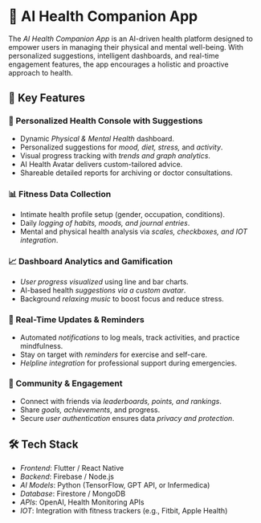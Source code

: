 # 🧠 AI Health Companion App

The *AI Health Companion App* is an AI-driven health platform designed to empower users in managing their physical and mental well-being. With personalized suggestions, intelligent dashboards, and real-time engagement features, the app encourages a holistic and proactive approach to health.


## 🌟 Key Features

### 🔬 Personalized Health Console with Suggestions
- Dynamic *Physical & Mental Health* dashboard.
- Personalized suggestions for *mood, diet, stress,* and *activity*.
- Visual progress tracking with *trends and graph analytics*.
- AI Health Avatar delivers custom-tailored advice.
- Shareable detailed reports for archiving or doctor consultations.

### 📊 Fitness Data Collection
- Intimate health profile setup (gender, occupation, conditions).
- Daily *logging of habits, moods, and journal entries*.
- Mental and physical health analysis via *scales, checkboxes, and IOT integration*.

### 📈 Dashboard Analytics and Gamification
- *User progress visualized* using line and bar charts.
- AI-based health *suggestions via a custom avatar*.
- Background *relaxing music* to boost focus and reduce stress.

### 🔔 Real-Time Updates & Reminders
- Automated *notifications* to log meals, track activities, and practice mindfulness.
- Stay on target with *reminders* for exercise and self-care.
- *Helpline integration* for professional support during emergencies.

### 🤝 Community & Engagement
- Connect with friends via *leaderboards, points, and rankings*.
- Share *goals, achievements*, and progress.
- Secure *user authentication* ensures data *privacy and protection*.

## 🛠 Tech Stack

- *Frontend*: Flutter / React Native  
- *Backend*: Firebase / Node.js  
- *AI Models*: Python (TensorFlow, GPT API, or Infermedica)  
- *Database*: Firestore / MongoDB  
- *APIs*: OpenAI, Health Monitoring APIs  
- *IOT*: Integration with fitness trackers (e.g., Fitbit, Apple Health)
